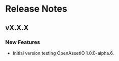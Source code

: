 Release Notes
=============

vX.X.X
--------------

### New Features

* Initial version testing OpenAssetIO 1.0.0-alpha.6.

